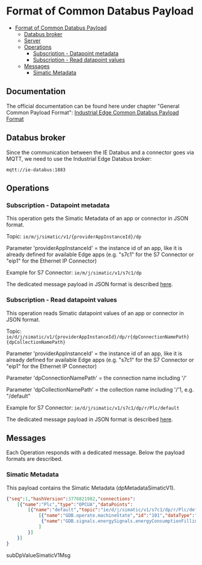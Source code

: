 # Format of Common Databus Payload

- [Format of Common Databus Payload](#format-of-common-databus-payload)
  - [Databus broker](#databus-broker)
  - [Server](#server)
  - [Operations](#operations)
    - [Subscription - Datapoint metadata](subsription-datapoint-metadata)
    - [Subscription - Read datapoint values](subscription-read-datapoint-values)
  - [Messages](#messages)
    - [Simatic Metadata](#simatic-metadata)
  
## Documentation

The official documentation can be found here under chapter "General Common Payload Format":
[Industrial Edge Common Databus Payload Format](https://industrial-edge.io/developer/systemapps/data-processing/databus/reference/index.html)

## Databus broker

Since the communication between the IE Databus and a connector goes via MQTT, we need to use the Industrial Edge Databus broker:

`mqtt://ie-databus:1883`

## Operations

### Subscription - Datapoint metadata

This operation gets the Simatic Metadata of an app or connector in JSON format.

Topic: `ie/m/j/simatic/v1/{providerAppInstanceId}/dp`

Parameter 'providerAppInstanceId' = the instance id of an app, like it is already defined for available Edge apps (e.g. "s7c1" for the S7 Connector or "eip1" for the Ethernet IP Connector)

Example for S7 Connector: `ie/m/j/simatic/v1/s7c1/dp`

The dedicated message payload in JSON format is described [here](#simatic-metadata).

### Subscription - Read datapoint values

This operation reads Simatic datapoint values of an app or connector in JSON format.

Topic: `ie/d/j/simatic/v1/{providerAppInstanceId}/dp/r{dpConnectionNamePath}{dpCollectionNamePath}`

Parameter 'providerAppInstanceId' = the instance id of an app, like it is already defined for available Edge apps (e.g. "s7c1" for the S7 Connector or "eip1" for the Ethernet IP Connector)

Parameter 'dpConnectionNamePath' = the connection name including '/'

Parameter 'dpCollectionNamePath' = the collection name including '/'1, e.g. "/default"

Example for S7 Connector: `ie/d/j/simatic/v1/s7c1/dp/r/Plc/default`

The dedicated message payload in JSON format is described [here](#simatic-metadata).

## Messages

Each Operation responds with a dedicated message. Below the payload formats are described.

### Simatic Metadata

This payload contains the Simatic Metadata (dpMetadataSimaticV1).

```json
{"seq":1,"hashVersion":3776821982,"connections":
    [{"name":"Plc","type":"OPCUA","dataPoints":
        [{"name":"default","topic":"ie/d/j/simatic/v1/s7c1/dp/r/Plc/default","publishType":"bulk","dataPointDefinitions":
            [{"name":"GDB.operate.machineState","id":"101","dataType":"Int","accessMode":"r","acquisitionCycleInMs":100,"acquisitionMode":"CyclicOnChange"},
             {"name":"GDB.signals.energySignals.energyConsumptionFillingTank","id":"102","dataType":"Real","accessMode":"r","acquisitionCycleInMs":100,"acquisitionMode":"CyclicOnChange"}
            ]
        }]
    }]
}

```

subDpValueSimaticV1Msg